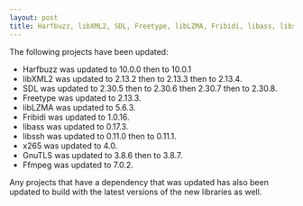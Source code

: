 ```yaml
---
layout: post
title: Harfbuzz, libXML2, SDL, Freetype, libLZMA, Fribidi, libass, libssh, x265, GnuTLS updates
---
```


The following projects have been updated:
* Harfbuzz was updated to 10.0.0 then to 10.0.1
* libXML2 was updated to 2.13.2 then to 2.13.3 then to 2.13.4.
* SDL was updated to 2.30.5 then to 2.30.6 then 2.30.7 then to 2.30.8.
* Freetype was updated to 2.13.3.
* libLZMA was updated to 5.6.3.
* Fribidi was updated to 1.0.16.
* libass was updated to 0.17.3.
* libssh was updated to 0.11.0 then to 0.11.1.
* x265 was updated to 4.0.
* GnuTLS was updated to 3.8.6 then to 3.8.7.
* Ffmpeg was updated to 7.0.2.

Any projects that have a dependency that was updated has also been updated to build with the latest versions of the new libraries as well.